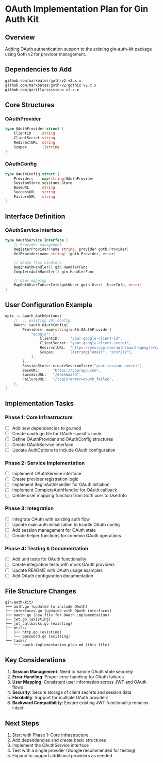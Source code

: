 # OAuth Implementation Plan for Gin Auth Kit

## Overview

Adding OAuth authentication support to the existing gin-auth-kit package using Goth v2 for provider management.

## Dependencies to Add

```go
github.com/markbates/goth/v2 v2.x.x
github.com/markbates/goth/v2/gothic v2.x.x
github.com/gorilla/sessions v1.x.x
```

## Core Structures

### OAuthProvider

```go
type OAuthProvider struct {
    ClientID     string
    ClientSecret string
    RedirectURL  string
    Scopes       []string
}
```

### OAuthConfig

```go
type OAuthConfig struct {
    Providers    map[string]OAuthProvider
    SessionStore sessions.Store
    BaseURL      string
    SuccessURL   string
    FailureURL   string
}
```

## Interface Definition

### OAuthService Interface

```go
type OAuthService interface {
    // Provider management
    RegisterProvider(name string, provider goth.Provider)
    GetProvider(name string) (goth.Provider, error)

    // OAuth flow handlers
    BeginAuthHandler() gin.HandlerFunc
    CompleteAuthHandler() gin.HandlerFunc

    // User mapping
    MapGothUserToUserInfo(gothUser goth.User) (UserInfo, error)
}
```

## User Configuration Example

```go
opts := &auth.AuthOptions{
    // ... existing JWT config
    OAuth: &auth.OAuthConfig{
        Providers: map[string]auth.OAuthProvider{
            "google": {
                ClientID:     "your-google-client-id",
                ClientSecret: "your-google-client-secret",
                RedirectURL:  "https://yourapp.com/auth/oauth/google/callback",
                Scopes:       []string{"email", "profile"},
            },
        },
        SessionStore: createSessionStore("your-session-secret"),
        BaseURL:      "https://yourapp.com",
        SuccessURL:   "/dashboard",
        FailureURL:   "/login?error=oauth_failed",
    },
}
```

## Implementation Tasks

### Phase 1: Core Infrastructure

- [ ] Add new dependencies to go.mod
- [ ] Create oauth.go file for OAuth-specific code
- [ ] Define OAuthProvider and OAuthConfig structures
- [ ] Create OAuthService interface
- [ ] Update AuthOptions to include OAuth configuration

### Phase 2: Service Implementation

- [ ] Implement OAuthService interface
- [ ] Create provider registration logic
- [ ] Implement BeginAuthHandler for OAuth initiation
- [ ] Implement CompleteAuthHandler for OAuth callback
- [ ] Create user mapping function from Goth user to UserInfo

### Phase 3: Integration

- [ ] Integrate OAuth with existing auth flow
- [ ] Update main auth initialization to handle OAuth config
- [ ] Add session management for OAuth state
- [ ] Create helper functions for common OAuth operations

### Phase 4: Testing & Documentation

- [ ] Add unit tests for OAuth functionality
- [ ] Create integration tests with mock OAuth providers
- [ ] Update README with OAuth usage examples
- [ ] Add OAuth configuration documentation

## File Structure Changes

```
gin-auth-kit/
├── auth.go (updated to include OAuth)
├── interfaces.go (updated with OAuth interfaces)
├── oauth.go (new file for OAuth implementation)
├── jwt.go (existing)
├── jwt_callbacks.go (existing)
├── utils/
│   ├── http.go (existing)
│   └── password.go (existing)
└── tasks/
    └── oauth-implementation-plan.md (this file)
```

## Key Considerations

1. **Session Management**: Need to handle OAuth state securely
2. **Error Handling**: Proper error handling for OAuth failures
3. **User Mapping**: Consistent user information across JWT and OAuth flows
4. **Security**: Secure storage of client secrets and session data
5. **Flexibility**: Support for multiple OAuth providers
6. **Backward Compatibility**: Ensure existing JWT functionality remains intact

## Next Steps

1. Start with Phase 1: Core Infrastructure
2. Add dependencies and create basic structures
3. Implement the OAuthService interface
4. Test with a single provider (Google recommended for testing)
5. Expand to support additional providers as needed
